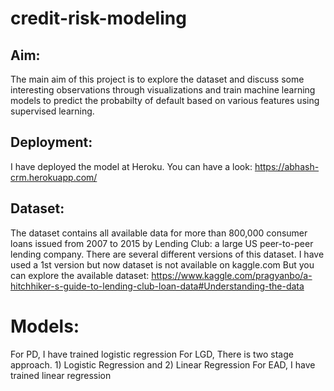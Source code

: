 # credit-risk-modeling

## Aim:
The main aim of this project is to explore the dataset and discuss some interesting observations through visualizations and train machine learning models to predict the probabilty of default based on various features using supervised learning.

## Deployment:
I have deployed the model at Heroku. You can have a look: https://abhash-crm.herokuapp.com/

## Dataset:
The dataset contains all available data for more than 800,000 consumer loans issued from 2007 to 2015 by Lending Club: a large US peer-to-peer lending company.
There are several different versions of this dataset. I have used a 1st version but now dataset is not available on kaggle.com
But you can explore the available dataset: https://www.kaggle.com/pragyanbo/a-hitchhiker-s-guide-to-lending-club-loan-data#Understanding-the-data

# Models:
For PD, I have trained logistic regression
For LGD, There is two stage approach. 1) Logistic Regression and 2) Linear Regression
For EAD, I have trained linear regression



